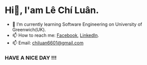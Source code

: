 # Hi👋, I'am Lê Chí Luân. 
- 🔭 I’m currently learning Software Engineering on University of Greenwich(UK).
- 📫 How to reach me: <a href="https://fb.com/chiluanit" target="_blank">Facebook</a>, <a href="https://linkedin.com/in/lechiluan" target="_blank">LinkedIn</a>. 
- 📫 Email: chiluan6601@gmail.com 
### HAVE A NICE DAY !!!

